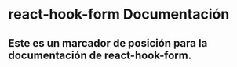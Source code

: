 # react-hook-form Documentación

## Este es un marcador de posición para la documentación de react-hook-form.
